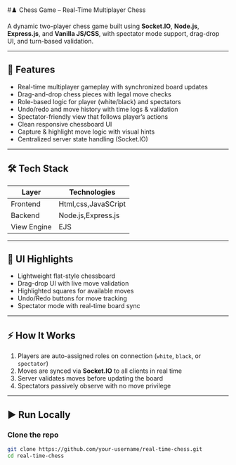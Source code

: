 #♟️ Chess Game – Real-Time Multiplayer Chess

A dynamic two-player chess game built using **Socket.IO**, **Node.js**, **Express.js**, and **Vanilla JS/CSS**, with spectator mode support, drag-drop UI, and turn-based validation.  

---

## 🚀 Features

- Real-time multiplayer gameplay with synchronized board updates  
- Drag-and-drop chess pieces with legal move checks  
- Role-based logic for player (white/black) and spectators  
- Undo/redo and move history with time logs & validation  
- Spectator-friendly view that follows player’s actions  
- Clean responsive chessboard UI  
- Capture & highlight move logic with visual hints  
- Centralized server state handling (Socket.IO)  

---

## 🛠️ Tech Stack

| Layer      | Technologies        |
|------------|---------------------|
| Frontend   | Html,css,JavaSCript |
|Backend     |Node.js,Express.js   |
|View Engine | EJS                 |

---

## 🎨 UI Highlights

- Lightweight flat-style chessboard  
- Drag-drop UI with live move validation  
- Highlighted squares for available moves  
- Undo/Redo buttons for move tracking  
- Spectator mode with real-time board sync  

---

## ⚡ How It Works

1. Players are auto-assigned roles on connection (`white`, `black`, or `spectator`)  
2. Moves are synced via **Socket.IO** to all clients in real time  
3. Server validates moves before updating the board  
4. Spectators passively observe with no move privilege  

---

## ▶️ Run Locally

### Clone the repo
```bash
git clone https://github.com/your-username/real-time-chess.git
cd real-time-chess
